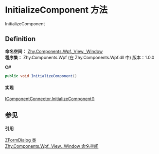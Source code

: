# InitializeComponent 方法


InitializeComponent



## Definition
**命名空间：** <a href="N_Zhy_Components_Wpf__View__Window">Zhy.Components.Wpf._View._Window</a>  
**程序集：** Zhy.Components.Wpf (在 Zhy.Components.Wpf.dll 中) 版本：1.0.0

**C#**
``` C#
public void InitializeComponent()
```



#### 实现
<a href="https://learn.microsoft.com/dotnet/api/system.windows.markup.icomponentconnector.initializecomponent#system-windows-markup-icomponentconnector-initializecomponent" target="_blank" rel="noopener noreferrer">IComponentConnector.InitializeComponent()</a>  


## 参见


#### 引用
<a href="T_Zhy_Components_Wpf__View__Window_ZFormDialog">ZFormDialog 类</a>  
<a href="N_Zhy_Components_Wpf__View__Window">Zhy.Components.Wpf._View._Window 命名空间</a>  

